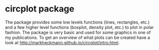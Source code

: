 # circplot package

The package provides some low levels functions (lines, rectangles, etc.) and a few higher level functions (boxplot, density plot, etc.) to plot in polar fashion. The package is very basic and used for some graphics in one of my publications. To get an overview of what plots can be created have a look at http://markheckmann.github.io/circplot/intro.html.
